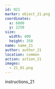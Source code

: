 ```yaml
---
id: 021
marker: object_21.png
coordinates:
  x: 6800
  y: 2250
size:
  width: 400
  height: 350
name: name_21
author: author_21
location: common
action: action_21
images:
  - 21_01.png
---
```


instructions_21
